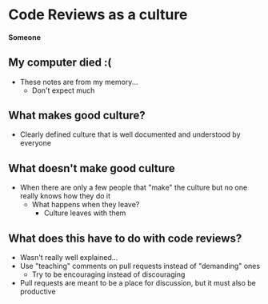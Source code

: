 # Code Reviews as a culture
#### Someone
## My computer died :(
* These notes are from my memory...
  * Don't expect much
## What makes good culture?
* Clearly defined culture that is well documented and understood by everyone
## What doesn't make good culture
* When there are only a few people that "make" the culture but no one really knows how they do it
  * What happens when they leave?
    * Culture leaves with them
## What does this have to do with code reviews?
* Wasn't really well explained...
* Use "teaching" comments on pull requests instead of "demanding" ones
  * Try to be encouraging instead of discouraging
* Pull requests are meant to be a place for discussion, but it must also be productive
